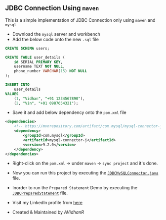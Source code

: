 ## JDBC Connection Using `maven`

This is a simple implementation of JDBC Connection only using `maven` and `mysql`

- Download the `mysql` server and workbench
- Add the below code onto the new `.sql` file
  
```sql
CREATE SCHEMA users;

CREATE TABLE user_details (
    id SERIAL PRIMARY KEY,
	username TEXT NOT NULL,
    phone_number VARCHAR(15) NOT NULL
);

INSERT INTO 
	user_details 
VALUES 
	(1, "Vidhan", "+91 1234567890"), 
	(2, "Vin", "+01 0987654321");
```

- Save it and add below dependency onto the `pom.xml` file
  
```xml
<dependencies>
    <!-- https://mvnrepository.com/artifact/com.mysql/mysql-connector-j -->
    <dependency>
        <groupId>com.mysql</groupId>
        <artifactId>mysql-connector-j</artifactId>
        <version>9.2.0</version>
    </dependency>
</dependencies>
```

- Right-click on the `pom.xml` -> under `maven` -> `sync project` and it's done.
- Now you can run this project by executing the [`JDBCMySQLConnector.java`](src/main/java/itsvidhanreddy/JDBCMySQLConnector.java) file.
- Inorder to run the `Prepared Statement` Demo by executing the [`JDBCPreparedStatement`](src/main/java/itsvidhanreddy/JDBCPreparedStatement.java) file. 

- Visit my LinkedIn profile from [here](https://linkedin.com/in/AVidhanR)

- Created & Maintained by _AVidhanR_